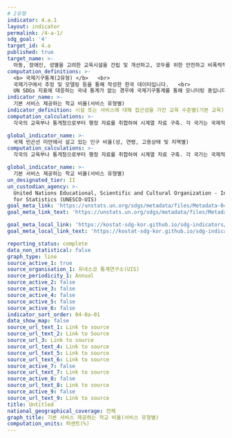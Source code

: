 ```yaml
---
# 2유형 
indicator: 4.a.1
layout: indicator
permalink: /4-a-1/
sdg_goal: '4'
target_id: 4.a
published: true
target_name: >-
  아동, 장애인, 성별을 고려한 교육시설을 건립 및 개선하고, 모두를 위한 안전하고 비폭력적이며, 포용적이고 효과적인 학습 환경을 제공
computation_definitions: >-
  <b> 국제기구통계(2유형) </b>   <br>
  국제기구에서 추정 및 모델링 등을 통해 작성한 한국 데이터입니다.   <br>
  UN SDGs 지표에 대응하는 국내 통계가 없는 경우에 국제기구통계를 통해 모니터링 중입니다. 
indicator_name: >-
  기본 서비스 제공하는 학교 비율(서비스 유형별)
indicator_definition: 시설 또는 서비스에 대해 접근성을 가진 교육 수준별(기본 교육) 학교 비율
computation_calculations: >-
  각국의 교육부나 통게청으로부터 행정 자료를 취합하여 시계열 자료 구축. 각 국가는 국제적 비교를 위해 국제교육표준분류(ISCED)에 정의된 교육 수준에 따라 데이터를 제출함

global_indicator_name: >-
  국제 빈곤선 미만에서 살고 있는 인구 비율(성, 연령, 고용상태 및 지역별)
computation_calculations: >-
  각국의 교육부나 통게청으로부터 행정 자료를 취합하여 시계열 자료 구축. 각 국가는 국제적 비교를 위해 국제교육표준분류(ISCED)에 정의된 교육 수준에 따라 데이터를 제출함

global_indicator_name: >-
  기본 서비스 제공하는 학교 비율(서비스 유형별)
un_designated_tier: II
un_custodian_agency: >-
  United Nations Educational, Scientific and Cultural Organization - Institute
  for Statistics (UNESCO-UIS)
goal_meta_link: 'https://unstats.un.org/sdgs/metadata/files/Metadata-04-0a-01.pdf'
goal_meta_link_text: 'https://unstats.un.org/sdgs/metadata/files/Metadata-04-0a-01.pdf'

goal_meta_local_link: 'https://kostat-sdg-kor.github.io/sdg-indicators/public/data/Metadata-04-0a-01_KOR.pdf'
goal_meta_local_link_text: 'https://kostat-sdg-kor.github.io/sdg-indicators/public/data/Metadata-04-0a-01_KOR.pdf'

reporting_status: complete
data_non_statistical: false
graph_type: line
source_active_1: true
source_organisation_1: 유네스코 통계연구소(UIS)
source_periodicity_1: Annual
source_active_2: false
source_active_3: false
source_active_4: false
source_active_5: false
source_active_6: false
indicator_sort_order: 04-0a-01
data_show_map: false
source_url_text_1: Link to source
source_url_text_2: Link to Source
source_url_3: Link to source
source_url_text_4: Link to source
source_url_text_5: Link to source
source_url_text_6: Link to source
source_active_7: false
source_url_text_7: Link to source
source_active_8: false
source_url_text_8: Link to source
source_active_9: false
source_url_text_9: Link to source
title: Untitled
national_geographical_coverage: 전체
graph_title: 기본 서비스 제공하는 학교 비율(서비스 유형별)
computation_units: 퍼센트(%)
---
```

